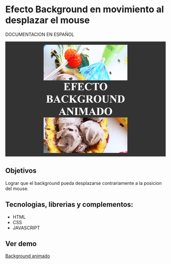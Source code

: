 # Efecto Background en movimiento al desplazar el mouse

DOCUMENTACION EN ESPAÑOL

![imagen background animado](/img/demo-background-animado.jpg "imagen background animado")

## Objetivos
Lograr que el background pueda desplazarse contrariamente a la posicion del mouse.

## Tecnologias, librerias y complementos:
* HTML
* CSS
* JAVASCRIPT

## Ver demo
[Background animado](https://angelsalvadordev.github.io/background-animado/)